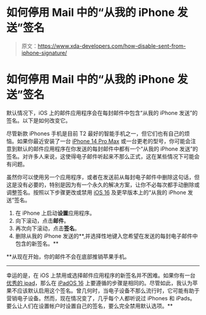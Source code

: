 # 如何停用 Mail 中的“从我的 iPhone 发送”签名

> 原文：<https://www.xda-developers.com/how-disable-sent-from-iphone-signature/>

# 如何停用 Mail 中的“从我的 iPhone 发送”签名

默认情况下，iOS 上的邮件应用程序会在每封邮件中包含“从我的 iPhone 发送”的签名。以下是如何改变它。

尽管新款 iPhones 手机是目前 T2 最好的智能手机之一，但它们也有自己的烦恼。如果你最近安装了一台 [iPhone 14 Pro Max](http://xda-developers.com/apple-iphone-14-pro-max-review) 或一台更老的型号，你可能会注意到默认的邮件应用程序在你发送的每封邮件中都有一个“从我的 iPhone 发送”的签名。对许多人来说，这使得电子邮件听起来不那么正式，这在某些情况下可能会有问题。

虽然你可以使用另一个应用程序，或者在发送前从每封电子邮件中删除这句话，但这是没有必要的，特别是因为有一个永久的解决方案，让你不必每次都手动删除或调整签名。按照以下步骤更改或禁用 [iOS 16](http://xda-developers.com/ios-16) 及更早版本上的“从我的 iPhone 发送”签名。

1.  在 iPhone 上启动**设置**应用程序。
2.  向下滚动，点击**邮件**。
3.  再次向下滚动，点击**签名**。
4.  删除从我的 iPhone 发送的**,并选择性地键入您希望在发送的每封电子邮件中包含的新签名。**

 **从现在开始，你的邮件不会在底部推销苹果手机。

* * *

幸运的是，在 iOS 上禁用或选择邮件应用程序的新签名并不困难。如果你有一台[优秀的 ipad](http://xda-developers.com/best-ipad)，那么在 [iPadOS 16](http://xda-developers.com/ipados-16) 上要遵循的步骤是相同的。尽管如此，我认为苹果不应该默认启用这个签名。曾几何时，当电子设备不那么流行时，它可能有助于营销电子设备。然而，现在情况变了，几乎每个人都听说过 iPhones 和 iPads。要么让人们在设置帐户时设置自己的签名，要么完全禁用默认选项。**